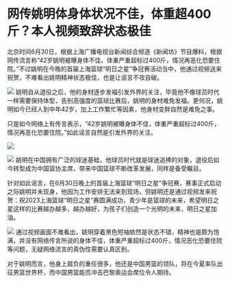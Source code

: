 

# 网传姚明体身体状况不佳，体重超400斤？本人视频致辞状态极佳

北京时间6月30日，根据上海广播电视台新闻综合频道《新闻坊》节目爆料，根据网传流言称“42岁姚明被曝身体不佳，体重严重超标过400斤，情况再恶化恐要住院。”不过姚明在今晚的首届上海篮球“明日之星”争冠赛活动当中，他通过视频送来祝贺，不难看出姚明精神状态极佳，也是让谣言不攻自破。

![](https://inews.gtimg.com/om_bt/Oj2ouerrmUBzvnSUTj8TAINTLVkWdZvMwD-fhgce3aXIIAA/1000)
姚明自从退役之后，他的身材逐步发福引发外界的关注，毕竟他不像球员时代一样需要保持体型，告别高强度的篮球比赛后，姚明的身材难免发福。更何况，姚明如今已经人到中年42岁，加上工作繁忙等因素，他身材变胖自然是难免之事。

只是如今网络上有传言表示，“42岁姚明被曝身体不佳，体重严重超标过400斤，情况再恶化恐要住院。”如此谣言自然是引发外界的关注。

![](https://inews.gtimg.com/om_bt/OoHNqK7S5gekMo0wU5DUFwbP-v3ERCYHBWvOq5QRVku8wAA/1000)

![](https://inews.gtimg.com/om_bt/OnN5Nc5x65e7hbxxzsZWLfbrEzVsSoR4iZ04baDQrcW2IAA/1000)
姚明在中国拥有广泛的球迷基础，他球员时代就是球迷追捧的对象，退役后如今转型成为中国篮协主席，带来中国篮球不断改革发展，同样是备受瞩目。

针对如此谣言，在6月30日晚上的首届上海篮球“明日之星”争冠赛，赛事正式启动之际姚明并未现身，他因为工作安排无法来到现场，但姚明还是通过视频发来祝贺：祝2023上海篮球“明日之星”赛圆满成功，青少年是篮球的未来，希望明日之星这样的比赛越办越多，越办越好，为孩子们创造一个光明的未来，明日之星加油。

![](https://inews.gtimg.com/om_bt/Ov2ILWXZYQkKKuLCKdHP03k7V0h7fQ8qb8KwHCifC1AqcAA/1000)
通过视频画面不难看出，姚明穿着黑色短袖依然是状态不错，精神也是颇为饱满，并没有网络传言所说的身体不佳，体重严重超标过400斤，情况恶化恐要住院等问题，无疑网络流言的真伪性需要认真区别。

对于姚明而言，他身上肩负的重任很多，他还是中国男篮的领队，将在今夏率队出征男篮世界杯，而中国男篮能否冲击巴黎奥运会席位令人期待。

